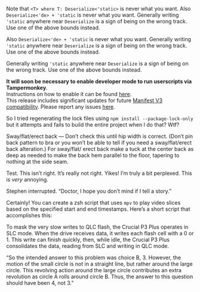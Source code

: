 Note that `<T> where T: Deserialize<'static>` is never what you want. Also `Deserialize<'de> + 'static` is
never what you want. Generally writing `'static` anywhere near
`Deserialize` is a sign of being on the wrong track. Use one of the above
bounds instead.

Also `Deserialize<'de> + 'static` is never what you want. Generally writing
`'static` anywhere near `Deserialize` is a sign of being on the wrong track. Use one
of the above bounds instead.

Generally writing `'static` anywhere near `Deserialize` is a sign of being on the wrong track.
Use one of the above bounds instead.

**It will soon be necessary to enable developer mode to run userscripts via Tampermonkey**.\
Instructions
on how to enable it can be found [here](https://developer.chrome.com/docs/extensions/reference/api/userScripts#developer_mode_for_extension_users).\
This release
includes significant updates for future [Manifest V3 compatibility](https://developer.chrome.com/docs/extensions/migrating/checklist). Please report
any issues [here](/bug).

So I tried regenerating the lock files using `npm install --package-lock-only` but it attempts and fails to build the entire project when I do that? Wtf?

Sway/flat/erect back — Don’t check this until hip width is correct. (Don’t pin back pattern to bra or you won’t be able to tell if you need a sway/flat/erect back alteration.) For sway/flat/ erect back make a tuck at the center back as deep as needed to make the back hem parallel to the floor, tapering to nothing at the side seam.

Test. This isn’t
right. It’s really not
right.
Yikes! I’m truly a bit
perplexed. This is *very* annoying.

Stephen interrupted. “Doctor, I hope you don’t mind if I tell a story.”

Certainly! You can create a zsh script that uses `mpv` to play video slices based on the specified start and end
timestamps. Here’s a short script that accomplishes this:

To mask the very slow writes to QLC flash, the Crucial P3 Plus operates in SLC mode.
When the drive receives data, it writes each flash cell with a 0 or
1.
This write can finish quickly, then, while idle, the Crucial P3 Plus consolidates the data, reading from SLC and writing in QLC mode.

“So the intended answer to this problem was choice B,
3.
However, the motion of the small circle is not in a straight line, but rather around the large circle.
This revolving action around the large circle contributes an extra revolution as circle A rolls around circle B. Thus, the answer to this question should have been 4, not
3.”
